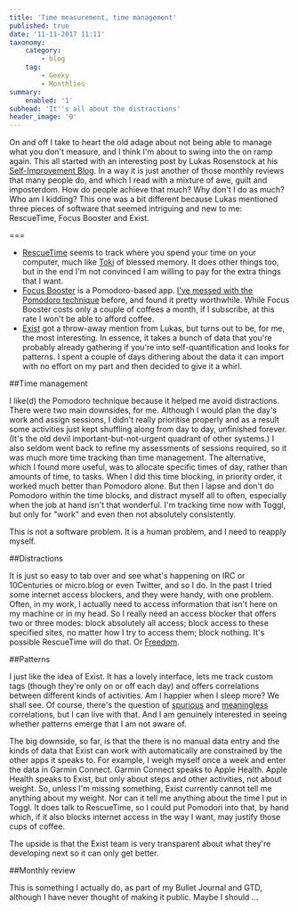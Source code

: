 ```yaml
---
title: 'Time measurement, time management'
published: true
date: '11-11-2017 11:11'
taxonomy:
    category:
        - blog
    tag:
        - Geeky
        - Monthlies
summary:
    enabled: '1'
subhead: 'It''s all about the distractions'
header_image: '0'
---
```


On and off I take to heart the old adage about not being able to manage what you don't measure, and I think I'm about to swing into the on ramp again. This all started with an interesting post by Lukas Rosenstock at his <a class="u-in-reply-to" href="https://1up.lukasrosenstock.net/2017/11/09/monthly-review-october-2017" >Self-Improvement Blog</a >. In a way it is just another of those monthly reviews that many people do, and which I read with a mixture of awe, guilt and imposterdom. How do people achieve that much? Why don't I do as much? Who am I kidding? This one was a bit different because Lukas mentioned three pieces of software that seemed intriguing and new to me: RescueTime, Focus Booster and Exist.

===

* [RescueTime](https://www.rescuetime.com) seems to track where you spend your time on your computer, much like [Toki](https://keita.blog/toki/) of blessed memory. It does other things too, but in the end I'm not convinced I am willing to pay for the extra things that I want.
* [Focus Booster](https://www.focusboosterapp.com) is a Pomodoro-based app. [I've messed with the Pomodoro technique](/blog/il-mio-pomodoro-e-una-gallina) before, and found it pretty worthwhile. While Focus Booster costs only a couple of coffees a month, if I subscribe, at this rate I won't be able to afford coffee. 
* [Exist](https://exist.io/) got a throw-away mention from Lukas, but turns out to be, for me, the most interesting. In essence, it takes a bunch of data that you're probably already gathering if you're into self-quantification and looks for patterns. I spent a couple of days dithering about the data it can import with no effort on my part and then decided to give it a whirl.

##Time management

I like(d) the Pomodoro technique because it helped me avoid distractions. There were two main downsides, for me. Although I would plan the day's work and assign sessions, I didn't really prioritise properly and as a result some activities just kept shuffling along from day to day, unfinished forever. (It's the old devil important-but-not-urgent quadrant of other systems.) I also seldom went back to refine my assessments of sessions required, so it was much more time tracking than time management. The alternative, which I found more useful, was to allocate specific times of day, rather than amounts of time, to tasks. When I did this time blocking, in priority order, it worked much better than Pomodoro alone. But then I lapse and don't do Pomodoro within the time blocks, and distract myself all to often, especially when the job at hand isn't that wonderful. I'm tracking time now with Toggl, but only for "work" and even then not absolutely consistently.

This is not a software problem. It is a human problem, and I need to reapply myself.

##Distractions

It is just so easy to tab over and see what's happening on IRC or 10Centuries or micro.blog or even Twitter, and so I do. In the past I tried some internet access blockers, and they were handy, with one problem. Often, in my work, I actually need to access information that isn't here on my machine or in my head. So I really need an access blocker that offers two or three modes: block absolutely all access; block access to these specified sites, no matter how I try to access them; block nothing. It's possible RescueTime will do that. Or [Freedom](https://freedom.to/features).

##Patterns

I just like the idea of Exist. It has a lovely interface, lets me track custom tags (though they're only on or off each day) and offers correlations between different kinds of activities. Am I happier when I sleep more? We shall see. Of course, there's the question of [spurious](http://tylervigen.com/spurious-correlations) and [meaningless](http://fivethirtyeight.com/features/you-cant-trust-what-you-read-about-nutrition/) correlations, but I can live with that. And I am genuinely interested in seeing whether patterns emerge that I am not aware of. 

The big downside, so far, is that the there is no manual data entry and the kinds of data that Exist can work with automatically are constrained by the other apps it speaks to. For example, I weigh myself once a week and enter the data in Garmin Connect. Garmin Connect speaks to Apple Health. Apple Health speaks to Exist, but only about steps and other activities, not about weight. So, unless I'm missing something, Exist currently cannot tell me anything about my weight. Nor can it tell me anything about the time I put in Toggl. It does talk to RescueTime, so I could put Pomodori into that, by hand which, if it also blocks internet access in the way I want, may justify those cups of coffee.

The upside is that the Exist team is very transparent about what they're developing next so it can only get better.

##Monthly review

This is something I actually do, as part of my Bullet Journal and GTD, although I have never thought of making it public. Maybe I should ...